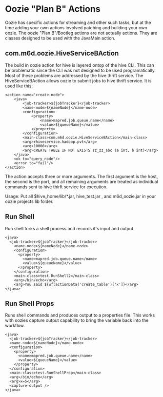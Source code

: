 Oozie "Plan B" Actions
=============

Oozie has specific actions for streaming and other such tasks, but at
the time adding your own actions involved patching and building your own oozie. The oozie "Plan B"/Bootleg actions are not actually actions. They are classes designed to be used with the JavaMain action.

com.m6d.oozie.HiveServiceBAction
-----

The build in oozie action for hive is layered ontop of the hive CLI. This can 
be problematic since the CLI was not designed to be used programatically. Most
of these problems are addressed by the hive thrift service. The HiveServiceBAction allows oozie to submit jobs to hive thrift service. It is used like this:

    <action name="create-node">
        <java>
            <job-tracker>${jobTracker}</job-tracker>
            <name-node>${nameNode}</name-node>
            <configuration>
                <property>
                    <name>mapred.job.queue.name</name>
                    <value>${queueName}</value>
                </property>
            </configuration>
            <main-class>com.m6d.oozie.HiveServiceBAction</main-class>
            <arg>rhiveservice.hadoop.pvt</arg>
            <arg>10000</arg>
            <arg>CREATE TABLE IF NOT EXISTS zz_zz_abc (a int, b int)</arg>
        </java>
        <ok to="query_node"/>
        <error to="fail"/>
    </action>

The action accepts three or more arguments. The first argument is the host, the second is the port, and all remaining arguments are treated as individual commands sent to hive thirft service for execution.

Usage:
  Put all $hive_home/lib/*.jar, hive_test.jar , and m6d_oozie.jar in your oozie projects lib folder.  

Run Shell
----------

 Run shell forks a shell process and records it's input and output.

    <java>
      <job-tracker>${jobTracker}</job-tracker>
        <name-node>${nameNode}</name-node>
        <configuration>
          <property>
            <name>mapred.job.queue.name</name>
            <value>${queueName}</value>
          </property>
        </configuration>
        <main-class>test.RunShell2</main-class>
        <arg>/bin/echo</arg>
        <arg>You said ${wf:actionData('create_table')['x']}</arg>
    </java>

Run Shell Props
------------

Runs shell commands and produces output to a properties file. This works with
oozies capture output capability to bring the variable back into the workflow.

    <java>
      <job-tracker>${jobTracker}</job-tracker>
      <name-node>${nameNode}</name-node>
      <configuration>
        <property>
          <name>mapred.job.queue.name</name>
          <value>${queueName}</value>
        </property>
      </configuration>
      <main-class>test.RunShellProp</main-class>
      <arg>/bin/echo</arg>
      <arg>x=5</arg>
      <capture-output />
    </java>

